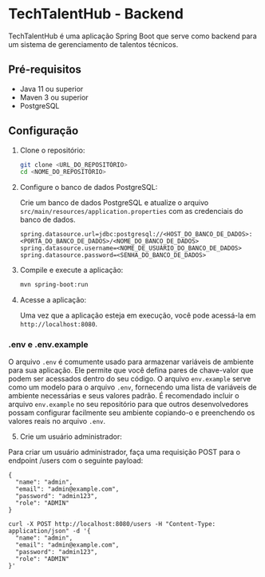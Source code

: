 # TechTalentHub - Backend

TechTalentHub é uma aplicação Spring Boot que serve como backend para um sistema de gerenciamento de talentos técnicos.

## Pré-requisitos

- Java 11 ou superior
- Maven 3 ou superior
- PostgreSQL

## Configuração

1. Clone o repositório:

   ```bash
   git clone <URL_DO_REPOSITÓRIO>
   cd <NOME_DO_REPOSITÓRIO>
   ```

2. Configure o banco de dados PostgreSQL:

   Crie um banco de dados PostgreSQL e atualize o arquivo `src/main/resources/application.properties` com as credenciais do banco de dados.

   ```properties
   spring.datasource.url=jdbc:postgresql://<HOST_DO_BANCO_DE_DADOS>:<PORTA_DO_BANCO_DE_DADOS>/<NOME_DO_BANCO_DE_DADOS>
   spring.datasource.username=<NOME_DE_USUÁRIO_DO_BANCO_DE_DADOS>
   spring.datasource.password=<SENHA_DO_BANCO_DE_DADOS>
   ```

3. Compile e execute a aplicação:

   ```bash
   mvn spring-boot:run
   ```

4. Acesse a aplicação:

   Uma vez que a aplicação esteja em execução, você pode acessá-la em `http://localhost:8080`.

### .env e .env.example

O arquivo `.env` é comumente usado para armazenar variáveis de ambiente para sua aplicação. Ele permite que você defina pares de chave-valor que podem ser acessados dentro do seu código. O arquivo `env.example` serve como um modelo para o arquivo `.env`, fornecendo uma lista de variáveis de ambiente necessárias e seus valores padrão. É recomendado incluir o arquivo `env.example` no seu repositório para que outros desenvolvedores possam configurar facilmente seu ambiente copiando-o e preenchendo os valores reais no arquivo `.env`.

5. Crie um usuário administrador:

Para criar um usuário administrador, faça uma requisição POST para o endpoint /users com o seguinte payload:

```
{
  "name": "admin",
  "email": "admin@example.com",
  "password": "admin123",
  "role": "ADMIN"
}
```

```
curl -X POST http://localhost:8080/users -H "Content-Type: application/json" -d '{
  "name": "admin",
  "email": "admin@example.com",
  "password": "admin123",
  "role": "ADMIN"
}'
```


